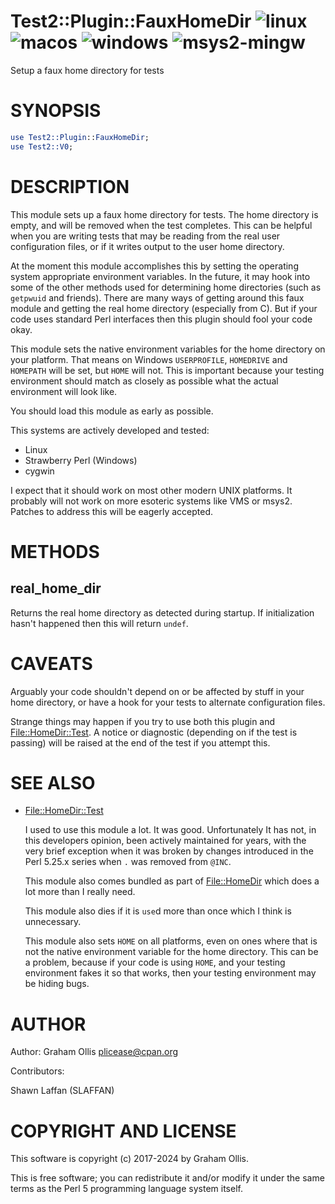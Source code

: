 # Test2::Plugin::FauxHomeDir ![linux](https://github.com/uperl/Test2-Plugin-FauxHomeDir/workflows/linux/badge.svg) ![macos](https://github.com/uperl/Test2-Plugin-FauxHomeDir/workflows/macos/badge.svg) ![windows](https://github.com/uperl/Test2-Plugin-FauxHomeDir/workflows/windows/badge.svg) ![msys2-mingw](https://github.com/uperl/Test2-Plugin-FauxHomeDir/workflows/msys2-mingw/badge.svg)

Setup a faux home directory for tests

# SYNOPSIS

```perl
use Test2::Plugin::FauxHomeDir;
use Test2::V0;
```

# DESCRIPTION

This module sets up a faux home directory for tests. The home directory
is empty, and will be removed when the test completes.  This can be
helpful when you are writing tests that may be reading from the real
user configuration files, or if it writes output to the user home
directory.

At the moment this module accomplishes this by setting the operating
system appropriate environment variables. In the future, it may hook
into some of the other methods used for determining home directories
(such as `getpwuid` and friends).  There are many ways of getting
around this faux module and getting the real home directory (especially
from C).  But if your code uses standard Perl interfaces then this
plugin should fool your code okay.

This module sets the native environment variables for the home directory
on your platform.  That means on Windows `USERPROFILE`, `HOMEDRIVE`
and `HOMEPATH` will be set, but `HOME` will not.  This is important
because your testing environment should match as closely as possible
what the actual environment will look like.

You should load this module as early as possible.

This systems are actively developed and tested:

- Linux
- Strawberry Perl (Windows)
- cygwin

I expect that it should work on most other modern UNIX platforms.  It
probably will not work on more esoteric systems like VMS or msys2.
Patches to address this will be eagerly accepted.

# METHODS

## real\_home\_dir

Returns the real home directory as detected during startup.  If
initialization hasn't happened then this will return `undef`.

# CAVEATS

Arguably your code shouldn't depend on or be affected by stuff in your
home directory, or have a hook for your tests to alternate configuration
files.

Strange things may happen if you try to use both this plugin and
[File::HomeDir::Test](https://metacpan.org/pod/File::HomeDir::Test).  A notice or diagnostic (depending on if the
test is passing) will be raised at the end of the test if you attempt this.

# SEE ALSO

- [File::HomeDir::Test](https://metacpan.org/pod/File::HomeDir::Test)

    I used to use this module a lot.  It was good.  Unfortunately It has
    not, in this developers opinion, been actively maintained for years, with
    the very brief exception when it was broken by changes introduced in the
    Perl 5.25.x series when `.` was removed from `@INC`.

    This module also comes bundled as part of [File::HomeDir](https://metacpan.org/pod/File::HomeDir) which does a
    lot more than I really need.

    This module also dies if it is `use`d more than once which I think is
    unnecessary.

    This module also sets `HOME` on all platforms, even on ones where that
    is not the native environment variable for the home directory.  This can
    be a problem, because if your code is using `HOME`, and your testing
    environment fakes it so that works, then your testing environment may be
    hiding bugs.

# AUTHOR

Author: Graham Ollis <plicease@cpan.org>

Contributors:

Shawn Laffan (SLAFFAN)

# COPYRIGHT AND LICENSE

This software is copyright (c) 2017-2024 by Graham Ollis.

This is free software; you can redistribute it and/or modify it under
the same terms as the Perl 5 programming language system itself.
